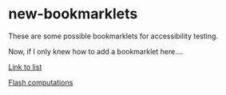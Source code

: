 # new-bookmarklets

These are some possible bookmarklets for accessibility testing. 

Now, if I only knew how to add a bookmarklet here....

[Link to list](bookmarklets.md)

[Flash computations](rgbcompute_b.html)
